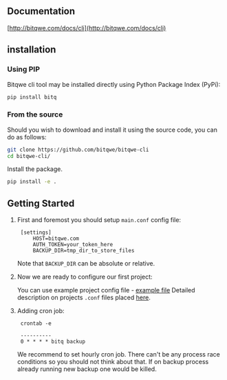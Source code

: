 ## Documentation

[http://bitqwe.com/docs/cli](http://bitqwe.com/docs/cli)

## installation

### Using PIP
Bitqwe cli tool may be installed directly using Python Package Index (PyPi):

```bash
pip install bitq
```

### From the source
Should you wish to download and install it using the source code,
you can do as follows:

```bash
git clone https://github.com/bitqwe/bitqwe-cli
cd bitqwe-cli/
```
Install the package.

```bash
pip install -e .
```

## Getting Started
1. First and foremost you should setup `main.conf` config file:

        [settings]
            HOST=bitqwe.com
            AUTH_TOKEN=your_token_here
            BACKUP_DIR=tmp_dir_to_store_files

    Note that `BACKUP_DIR` can be absolute or relative.

2. Now we are ready to configure our first project:

    You can use example project config file - [example file](https://github.com/ksanderer/bitq-cli/blob/master/bp/config/projects/project_name.conf)
    Detailed description on projects `.conf` files placed <a href="http://bitqwe.com/docs/cli/project-conf">here</a>.
    

3. Adding cron job:

        crontab -e

        ----------
        0 * * * * bitq backup

    We recommend to set hourly cron job. There can't be any process race conditions
    so you should not think about that. If on backup process already running new
    backup one would be killed.